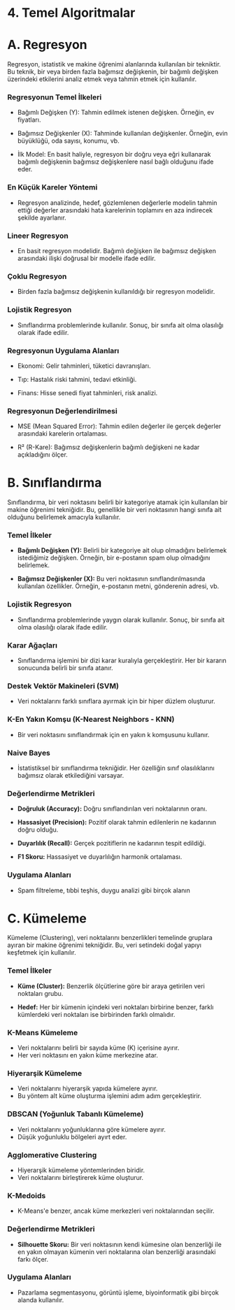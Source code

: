 # 4. Temel Algoritmalar
# A. Regresyon
Regresyon, istatistik ve makine öğrenimi alanlarında kullanılan bir tekniktir. Bu teknik, bir veya birden fazla bağımsız değişkenin, bir bağımlı değişken üzerindeki etkilerini analiz etmek veya tahmin etmek için kullanılır.

### Regresyonun Temel İlkeleri
* Bağımlı Değişken (Y): Tahmin edilmek istenen değişken. Örneğin, ev fiyatları.

* Bağımsız Değişkenler (X): Tahminde kullanılan değişkenler. Örneğin, evin büyüklüğü, oda sayısı, konumu, vb.

* İlk Model: En basit haliyle, regresyon bir doğru veya eğri kullanarak bağımlı değişkenin bağımsız değişkenlere nasıl bağlı olduğunu ifade eder.

### En Küçük Kareler Yöntemi
* Regresyon analizinde, hedef, gözlemlenen değerlerle modelin tahmin ettiği değerler arasındaki hata karelerinin toplamını en aza indirecek şekilde ayarlanır.

###  Lineer Regresyon
* En basit regresyon modelidir. Bağımlı değişken ile bağımsız değişken arasındaki ilişki doğrusal bir modelle ifade edilir.

### Çoklu Regresyon
* Birden fazla bağımsız değişkenin kullanıldığı bir regresyon modelidir.

### Lojistik Regresyon
* Sınıflandırma problemlerinde kullanılır. Sonuç, bir sınıfa ait olma olasılığı olarak ifade edilir.

### Regresyonun Uygulama Alanları
* Ekonomi: Gelir tahminleri, tüketici davranışları.

* Tıp: Hastalık riski tahmini, tedavi etkinliği.

* Finans: Hisse senedi fiyat tahminleri, risk analizi.

### Regresyonun Değerlendirilmesi
* MSE (Mean Squared Error): Tahmin edilen değerler ile gerçek değerler arasındaki karelerin ortalaması.

* R² (R-Kare): Bağımsız değişkenlerin bağımlı değişkeni ne kadar açıkladığını ölçer.

# B. Sınıflandırma

Sınıflandırma, bir veri noktasını belirli bir kategoriye atamak için kullanılan bir makine öğrenimi tekniğidir. Bu, genellikle bir veri noktasının hangi sınıfa ait olduğunu belirlemek amacıyla kullanılır.

### Temel İlkeler

- **Bağımlı Değişken (Y):** Belirli bir kategoriye ait olup olmadığını belirlemek istediğimiz değişken. Örneğin, bir e-postanın spam olup olmadığını belirlemek.

- **Bağımsız Değişkenler (X):** Bu veri noktasının sınıflandırılmasında kullanılan özellikler. Örneğin, e-postanın metni, gönderenin adresi, vb.

### Lojistik Regresyon

- Sınıflandırma problemlerinde yaygın olarak kullanılır. Sonuç, bir sınıfa ait olma olasılığı olarak ifade edilir.

### Karar Ağaçları

- Sınıflandırma işlemini bir dizi karar kuralıyla gerçekleştirir. Her bir kararın sonucunda belirli bir sınıfa atanır.

### Destek Vektör Makineleri (SVM)

- Veri noktalarını farklı sınıflara ayırmak için bir hiper düzlem oluşturur.

### K-En Yakın Komşu (K-Nearest Neighbors - KNN)

- Bir veri noktasını sınıflandırmak için en yakın k komşusunu kullanır.

###  Naive Bayes

- İstatistiksel bir sınıflandırma tekniğidir. Her özelliğin sınıf olasılıklarını bağımsız olarak etkilediğini varsayar.

### Değerlendirme Metrikleri

- **Doğruluk (Accuracy):** Doğru sınıflandırılan veri noktalarının oranı.

- **Hassasiyet (Precision):** Pozitif olarak tahmin edilenlerin ne kadarının doğru olduğu.

- **Duyarlılık (Recall):** Gerçek pozitiflerin ne kadarının tespit edildiği.

- **F1 Skoru:** Hassasiyet ve duyarlılığın harmonik ortalaması.

### Uygulama Alanları

- Spam filtreleme, tıbbi teşhis, duygu analizi gibi birçok alanın



# C. Kümeleme

Kümeleme (Clustering), veri noktalarını benzerlikleri temelinde gruplara ayıran bir makine öğrenimi tekniğidir. Bu, veri setindeki doğal yapıyı keşfetmek için kullanılır.

### Temel İlkeler

- **Küme (Cluster):** Benzerlik ölçütlerine göre bir araya getirilen veri noktaları grubu.

- **Hedef:** Her bir kümenin içindeki veri noktaları birbirine benzer, farklı kümlerdeki veri noktaları ise birbirinden farklı olmalıdır.

### K-Means Kümeleme

- Veri noktalarını belirli bir sayıda küme (K) içerisine ayırır.
- Her veri noktasını en yakın küme merkezine atar.

### Hiyerarşik Kümeleme

- Veri noktalarını hiyerarşik yapıda kümelere ayırır.
- Bu yöntem alt küme oluşturma işlemini adım adım gerçekleştirir.

### DBSCAN (Yoğunluk Tabanlı Kümeleme)

- Veri noktalarını yoğunluklarına göre kümelere ayırır.
- Düşük yoğunluklu bölgeleri ayırt eder.

### Agglomerative Clustering

- Hiyerarşik kümeleme yöntemlerinden biridir.
- Veri noktalarını birleştirerek küme oluşturur.

### K-Medoids

- K-Means'e benzer, ancak küme merkezleri veri noktalarından seçilir.

### Değerlendirme Metrikleri

- **Silhouette Skoru:** Bir veri noktasının kendi kümesine olan benzerliği ile en yakın olmayan kümenin veri noktalarına olan benzerliği arasındaki farkı ölçer.

### Uygulama Alanları

- Pazarlama segmentasyonu, görüntü işleme, biyoinformatik gibi birçok alanda kullanılır.



